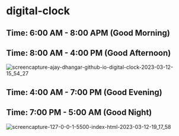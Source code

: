 # digital-clock

## Time: 6:00 AM - 8:00 APM (Good Morning)

## Time: 8:00 AM - 4:00 PM (Good Afternoon)

![screencapture-ajay-dhangar-github-io-digital-clock-2023-03-12-15_54_27](https://user-images.githubusercontent.com/99037494/224538645-0ef50e10-716a-4ccc-bcd0-dcb5869a927e.png)

## Time: 4:00 AM - 7:00 PM (Good Evening)

## Time: 7:00 PM - 5:00 AM  (Good Night)

![screencapture-127-0-0-1-5500-index-html-2023-03-12-19_17_58](https://user-images.githubusercontent.com/99037494/224549177-ec2f112d-a25e-47bf-b7e9-948bbf02a0ba.png)
